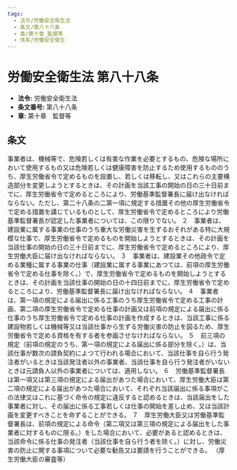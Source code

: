 ```yaml
---
tags:
  - 法令/労働安全衛生法
  - 条文/第八十八条
  - 章/第十章_監督等
  - 体系/労働安全衛生
---
```

# 労働安全衛生法 第八十八条

- **法令:** 労働安全衛生法
- **条文番号:** 第八十八条
- **章:** 第十章　監督等

## 条文
事業者は、機械等で、危険若しくは有害な作業を必要とするもの、危険な場所において使用するもの又は危険若しくは健康障害を防止するため使用するもののうち、厚生労働省令で定めるものを設置し、若しくは移転し、又はこれらの主要構造部分を変更しようとするときは、その計画を当該工事の開始の日の三十日前までに、厚生労働省令で定めるところにより、労働基準監督署長に届け出なければならない。ただし、第二十八条の二第一項に規定する措置その他の厚生労働省令で定める措置を講じているものとして、厚生労働省令で定めるところにより労働基準監督署長が認定した事業者については、この限りでない。
２　事業者は、建設業に属する事業の仕事のうち重大な労働災害を生ずるおそれがある特に大規模な仕事で、厚生労働省令で定めるものを開始しようとするときは、その計画を当該仕事の開始の日の三十日前までに、厚生労働省令で定めるところにより、厚生労働大臣に届け出なければならない。
３　事業者は、建設業その他政令で定める業種に属する事業の仕事（建設業に属する事業にあつては、前項の厚生労働省令で定める仕事を除く。）で、厚生労働省令で定めるものを開始しようとするときは、その計画を当該仕事の開始の日の十四日前までに、厚生労働省令で定めるところにより、労働基準監督署長に届け出なければならない。
４　事業者は、第一項の規定による届出に係る工事のうち厚生労働省令で定める工事の計画、第二項の厚生労働省令で定める仕事の計画又は前項の規定による届出に係る仕事のうち厚生労働省令で定める仕事の計画を作成するときは、当該工事に係る建設物若しくは機械等又は当該仕事から生ずる労働災害の防止を図るため、厚生労働省令で定める資格を有する者を参画させなければならない。
５　前三項の規定（前項の規定のうち、第一項の規定による届出に係る部分を除く。）は、当該仕事が数次の請負契約によつて行われる場合において、当該仕事を自ら行う発注者がいるときは当該発注者以外の事業者、当該仕事を自ら行う発注者がいないときは元請負人以外の事業者については、適用しない。
６　労働基準監督署長は第一項又は第三項の規定による届出があつた場合において、厚生労働大臣は第二項の規定による届出があつた場合において、それぞれ当該届出に係る事項がこの法律又はこれに基づく命令の規定に違反すると認めるときは、当該届出をした事業者に対し、その届出に係る工事若しくは仕事の開始を差し止め、又は当該計画を変更すべきことを命ずることができる。
７　厚生労働大臣又は労働基準監督署長は、前項の規定による命令（第二項又は第三項の規定による届出をした事業者に対するものに限る。）をした場合において、必要があると認めるときは、当該命令に係る仕事の発注者（当該仕事を自ら行う者を除く。）に対し、労働災害の防止に関する事項について必要な勧告又は要請を行うことができる。
（厚生労働大臣の審査等）

